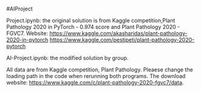#AIProject

Project.ipynb: the original solution is from Kaggle competition,Plant Pathology 2020 in PyTorch - 0.974 score and Plant Pathology 2020 - FGVC7. Website: 
https://www.kaggle.com/akasharidas/plant-pathology-2020-in-pytorch
https://www.kaggle.com/pestipeti/plant-pathology-2020-pytorch

AI-Project.ipynb: the modified solution by group.

All data are from Kaggle competition, Plant Pathology. Pleaese change the loading path in the code when rerunning both programs. The download website: https://www.kaggle.com/c/plant-pathology-2020-fgvc7/data.
